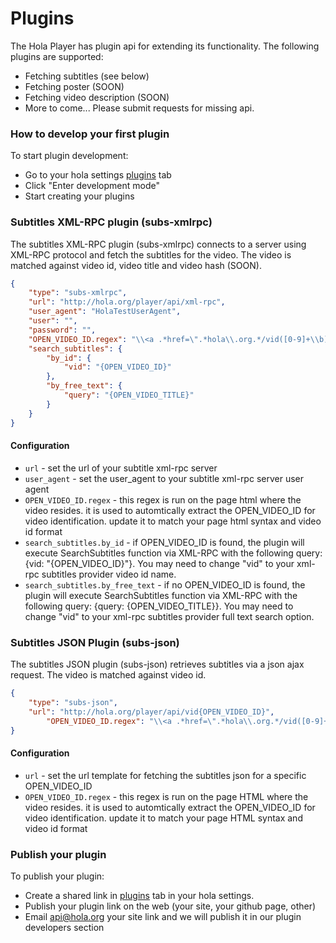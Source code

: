 # Plugins

The Hola Player has plugin api for extending its functionality.
The following plugins are supported:
* Fetching subtitles (see below)
* Fetching poster (SOON)
* Fetching video description (SOON)
* More to come... Please submit requests for missing api.

### How to develop your first plugin
To start plugin development:
* Go to your hola settings [plugins](http://hola.org/access/my/settings#plugins) tab
* Click "Enter development mode"
* Start creating your plugins

### Subtitles XML-RPC plugin (subs-xmlrpc)
The subtitles XML-RPC plugin (subs-xmlrpc) connects to a server using XML-RPC protocol and fetch the subtitles for the video. The video is matched against video id, video title and video hash (SOON).
```json
{
	"type": "subs-xmlrpc",
	"url": "http://hola.org/player/api/xml-rpc",
	"user_agent": "HolaTestUserAgent",
	"user": "",
	"password": "",
	"OPEN_VIDEO_ID.regex": "\\<a .*href=\".*hola\\.org.*/vid([0-9]+\\b)",
	"search_subtitles": {
		"by_id": {
			"vid": "{OPEN_VIDEO_ID}"
		},
		"by_free_text": {
			"query": "{OPEN_VIDEO_TITLE}"
		}
	}
}
```
#### Configuration
* `url` - set the url of your subtitle xml-rpc server
* `user_agent` - set the user_agent to your subtitle xml-rpc server user agent
* `OPEN_VIDEO_ID.regex` - this regex is run on the page html where the video resides. it is used to automtically extract the OPEN_VIDEO_ID for video identification. update it to match your page html syntax and video id format
* `search_subtitles.by_id` - if OPEN_VIDEO_ID is found, the plugin will execute SearchSubtitles function via XML-RPC with the following query: {vid: "{OPEN_VIDEO_ID}"}. You may need to change "vid" to your xml-rpc subtitles provider video id name.
* `search_subtitles.by_free_text` - if no OPEN_VIDEO_ID is found, the plugin will execute SearchSubtitles function via XML-RPC with the following query: {query: {OPEN_VIDEO_TITLE}}. You may need to change "vid" to your xml-rpc subtitles provider full text search option.

### Subtitles JSON Plugin (subs-json)
The subtitles JSON plugin (subs-json) retrieves subtitles via a json ajax request.
The video is matched against video id.
```json
{
	"type": "subs-json",
	"url": "http://hola.org/player/api/vid{OPEN_VIDEO_ID}",
        "OPEN_VIDEO_ID.regex": "\\<a .*href=\".*hola\\.org.*/vid([0-9]+\\b)"
}
```
#### Configuration
* `url` - set the url template for fetching the subtitles json for a specific OPEN_VIDEO_ID
* `OPEN_VIDEO_ID.regex` - this regex is run on the page HTML where the video resides. it is used to automtically extract the OPEN_VIDEO_ID for video identification. update it to match your page HTML syntax and video id format

### Publish your plugin
To publish your plugin:
* Create a shared link in [plugins](http://hola.org/access/my/settings#plugins) tab in your hola settings.
* Publish your plugin link on the web (your site, your github page, other)
* Email [api@hola.org](mailto:api@hola.org) your site link and we will publish it in our plugin developers section


